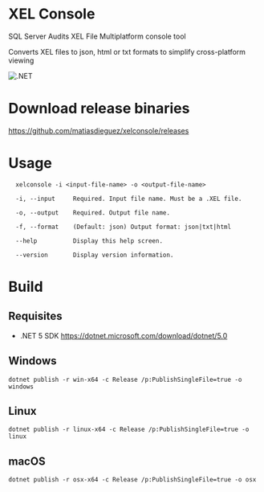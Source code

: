 # XEL Console
SQL Server Audits XEL File Multiplatform console tool

Converts XEL files to json, html or txt formats to simplify cross-platform viewing

![.NET](https://github.com/matiasdieguez/xelconsole/workflows/.NET/badge.svg)

# Download release binaries
https://github.com/matiasdieguez/xelconsole/releases

# Usage

```
  xelconsole -i <input-file-name> -o <output-file-name>

  -i, --input     Required. Input file name. Must be a .XEL file.

  -o, --output    Required. Output file name.

  -f, --format    (Default: json) Output format: json|txt|html

  --help          Display this help screen.

  --version       Display version information.
```

# Build

## Requisites

- .NET 5 SDK https://dotnet.microsoft.com/download/dotnet/5.0

## Windows

```
dotnet publish -r win-x64 -c Release /p:PublishSingleFile=true -o windows
```

## Linux
```
dotnet publish -r linux-x64 -c Release /p:PublishSingleFile=true -o linux
```

## macOS

```
dotnet publish -r osx-x64 -c Release /p:PublishSingleFile=true -o osx
```

